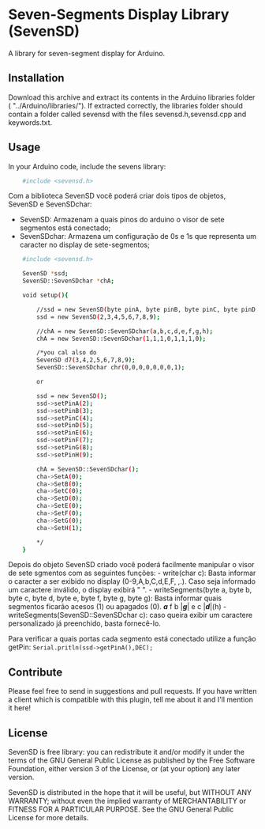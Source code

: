 Seven-Segments Display Library (SevenSD)
=========

A library for seven-segment display for Arduino.

Installation
------------

Download this archive and extract its contents in the Arduino libraries folder ( "../Arduino/libraries/").
If extracted correctly, the libraries folder should contain a folder called sevensd with the files sevensd.h,sevensd.cpp and keywords.txt.

Usage
-----
In your Arduino code, include the sevens library:

```bash
	#include <sevensd.h>
```

Com a biblioteca SevenSD você poderá criar dois tipos de objetos, SevenSD e SevenSDchar:
- SevenSD: Armazenam a quais pinos do arduino o visor de sete segmentos está conectado;
- SevenSDchar: Armazena um configuração de 0s e 1s que representa um caracter no display de sete-segmentos;

```bash
	#include <sevensd.h>

	SevenSD *ssd;
	SevenSD::SevenSDchar *chA;

	void setup(){

		//ssd = new SevenSD(byte pinA, byte pinB, byte pinC, byte pinD, byte pinE, byte pinF, byte pinG, byte pinH);
		ssd = new SevenSD(2,3,4,5,6,7,8,9);

		//chA = new SevenSD::SevenSDchar(a,b,c,d,e,f,g,h);
		chA = new SevenSD::SevenSDchar(1,1,1,0,1,1,1,0);

		/*you cal also do
		SevenSD d7(3,4,2,5,6,7,8,9);
		SevenSD::SevenSDchar chr(0,0,0,0,0,0,0,1);

		or

		ssd = new SevenSD();
		ssd->setPinA(2);
  		ssd->setPinB(3);
  		ssd->setPinC(4);
  		ssd->setPinD(5);
  		ssd->setPinE(6);
  		ssd->setPinF(7);
  		ssd->setPinG(8);
  		ssd->setPinH(9);

  		chA = SevenSD::SevenSDchar();
  		cha->SetA(0);
  		cha->SetB(0);
  		cha->SetC(0);
  		cha->SetD(0);
  		cha->SetE(0);
  		cha->SetF(0);
  		cha->SetG(0);
  		cha->SetH(1);

		*/
	}

```

Depois do objeto SevenSD criado você poderá facilmente manipular o visor de sete sgmentos com as seguintes funções:
	- write(char c): Basta informar o caracter a ser exibido no display (0-9,A,b,C,d,E,F, ,.). Caso seja informado um caractere inválido, o display
	exibirá " ".
	- writeSegments(byte a, byte b, byte c, byte d, byte e, byte f, byte g, byte g): Basta informar quais segmentos ficarão acesos (1) ou apagados (0).
	 ___a___
	f		b
	|___g___|
	e		c
	|___d___|(h)
	-writeSegments(SevenSD::SevenSDchar c): caso queira exibir um caractere personalizado já preenchido, basta fornecê-lo.

Para verificar a quais portas cada segmento está conectado utilize a função getPin:
`Serial.pritln(ssd->getPinA(),DEC);
`



Contribute
----------

Please feel free to send in suggestions and pull requests. If you have written a client which is compatible with this plugin, tell me about it and I'll mention it here!

License
-------

SevenSD is free library: you can redistribute it and/or modify
it under the terms of the GNU General Public License as published by
the Free Software Foundation, either version 3 of the License, or
(at your option) any later version.

SevenSD is distributed in the hope that it will be useful,
but WITHOUT ANY WARRANTY; without even the implied warranty of
MERCHANTABILITY or FITNESS FOR A PARTICULAR PURPOSE.  See the
GNU General Public License for more details.
